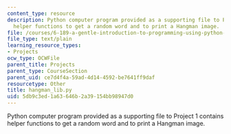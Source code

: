 ```yaml
---
content_type: resource
description: Python computer program provided as a supporting file to Project 1 contains
  helper functions to get a random word and to print a Hangman image.
file: /courses/6-189-a-gentle-introduction-to-programming-using-python-january-iap-2008/5db9c3ed1a63646b2a39154bb98947d0_hangman_lib.py
file_type: text/plain
learning_resource_types:
- Projects
ocw_type: OCWFile
parent_title: Projects
parent_type: CourseSection
parent_uid: ce7d4f4a-59ad-4d14-4592-be7641ff9daf
resourcetype: Other
title: hangman_lib.py
uid: 5db9c3ed-1a63-646b-2a39-154bb98947d0
---
```

Python computer program provided as a supporting file to Project 1 contains helper functions to get a random word and to print a Hangman image.

